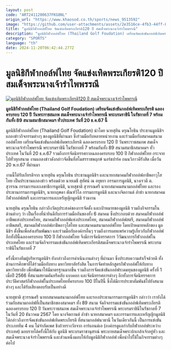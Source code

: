 ```yaml
---
layout: post
code: "ART2411200637FKG8NL"
origin_url: "https://www.khaosod.co.th/sports/news_9513592"
image: "https://github.com/user-attachments/assets/2e3516ce-4fb3-44ff-80f9-eb08c319d09e"
title: "มูลนิธิกีฬากอล์ฟไทย จัดแข่งเทิดพระเกียรติ120 ปี สมเด็จพระนางเจ้ารำไพพรรณี"
description: "มูลนิธิกีฬากอล์ฟไทย (Thailand Golf Foudation) เตรียมจัดแข่งขันกอล์ฟเทิดพระเกียรติ ฉลองครบรอบ 120 ปี วันพระราชสมภพ สมเด็จพระนางเจ้ารำไพพรรณี"
category: "SPORTS"
language: "th"
date: 2024-11-20T06:42:44.277Z
---
```


# มูลนิธิกีฬากอล์ฟไทย จัดแข่งเทิดพระเกียรติ120 ปี สมเด็จพระนางเจ้ารำไพพรรณี

[![มูลนิธิกีฬากอล์ฟไทย จัดแข่งเทิดพระเกียรติ120 ปี สมเด็จพระนางเจ้ารำไพพรรณี](https://www.khaosod.co.th/wpapp/uploads/2024/11/DSC07179-1.jpg "มูลนิธิกีฬากอล์ฟไทย จัดแข่งเทิดพระเกียรติ120 ปี สมเด็จพระนางเจ้ารำไพพรรณี")](https://www.khaosod.co.th/wpapp/uploads/2024/11/DSC07179-1.jpg)

**มูลนิธิกีฬากอล์ฟไทย (Thailand Golf Foudation) เตรียมจัดแข่งขันกอล์ฟเทิดพระเกียรติ ฉลองครบรอบ 120 ปี วันพระราชสมภพ สมเด็จพระนางเจ้ารำไพพรรณี พระบรมราชินี ในรัชกาลที่ 7 พร้อมกันทั้ง 89 สนามสมาชิกสมาคมฯ ทั่วประเทศ วันที่ 20 ธ.ค.67 นี้**

มูลนิธิกีฬากอล์ฟไทย (Thailand Golf Foudation) นำโดย นายสุทิน ดรุณโยธิน ประธานมูลนิธิฯ แถลงข่าวกิจกรรมต่างๆ ของมูลนิธิที่ผ่านมา ซึ่งร่วมมือกับหลายหน่วยงาน และร่วมมือกับสมาคมสนามกอล์ฟไทย เตรียมจัดแข่งขันกอล์ฟเทิดพระเกียรติ ฉลองครบรอบ 120 ปี วันพระราชสมภพ สมเด็จพระนางเจ้ารำไพพรรณี พระบรมราชินี ในรัชกาลที่ 7 พร้อมกันทั้ง 89 สนามสมาชิกสมาคมฯ ทั่วประเทศ ในวันที่ 20 ธ.ค.67 รวมถึงการจัดนิทรรศกาลฉลองครบรอบ 100 ปี กีฬากอล์ฟไทย กระจายไปทั่วทุกสนาม งานแถลงข่าวดังกล่าวจัดขึ้นที่สโมสรราชพฤกษ์ นอร์ธปาร์ค ถนนวิภาวดีรังสิต เมื่อวัน 20 พ.ย.67 ที่ผ่านมา

งานนี้ได้รับเกียรติจาก นายสุทิน ดรุณโยธิน ประธานมูลนิธิฯ และนายกสมาคมกีฬากอล์ฟอาชีพอาวุโสไทย เป็นประธานแถลงข่าว พร้อมด้วย นายเมธี สุทัศน์ ณ อยุธยา กรรมการมูลนิธิ, นางเรวดี ต. สุวรรณ กรรมการและเลขาธิการมูลนิธิ, นายสุชาติ สุวรรณศรี นายกสมาคมสนามกอล์ฟไทย และรองประธานกรรมการมูลนิธิฯ, นายกฤษดา ตัณฑ์วิไล กรรมการมูลนิธิ และนางจิตกานต์ ล่ำซํา นายกสมาคมกีฬากอล์ฟสตรี และกรรมการและเหรัญญิกมูลนิธิ ร่วมงาน

นายสุทิน ดรุณโยธิน กล่าวถึงวัตถุประสงค์ของการจัดตั้ง และเป้าหมายของมูลนิธิ รวมถึงกิจกรรมในด้านต่างๆ ว่า เป็นเรื่องที่น่ายินดีกับการร่วมมือกันของทั้ง 6 สมาคม ซึ่งประกอบด้วย สมาคมกีฬากอล์ฟอาชีพแห่งประเทศไทย, สมาคมกีฬากอล์ฟแห่งประเทศไทย, สมาคมกีฬากอล์ฟสตรี, สมาคมกีฬากอล์ฟอาชีพสตรี, สมาคมกีฬากอล์ฟอาชีพอาวุโสไทย และสมาคมสนามกอล์ฟไทย โดยเป้าหมายหลักของ มูลนิธิฯ ตั้งขึ้นเพื่อส่งเสริมพัฒนา และร่วมมือกับองค์กรอื่นๆ รวมถึงการเผยแพร่ความรู้เกี่ยวกับกีฬากอล์ฟ อีกทั้งปีนี้ฉลองครบรอบ 100 ปี กีฬากอล์ฟไทย จึงมีการจัดนิทรรศการ วิวัฒนาการกีฬากอล์ฟในประเทศไทย และร่วมจัดกิจกรรมแข่งขันกอล์ฟเทิดพระเกียรติสมเด็จพระนางเจ้ารำไพพรรณี พระบรมราชินีในรัชกาลที่ 7

ครั้งนี้ทางทีมผู้บริหารมูลนิธิฯ ยังกล่าวถึงการดำเนินงานต่างๆ ที่ผ่านมา ซึ่งประสบความสำเร็จด้วยดี ทั้งด้านการศึกษาที่ได้ร่วมมือกับทาง มหาวิทยาลัยรังสิต ในการจัดทำหลักสูตรกีฬากอล์ฟให้กับทางมหาวิทยาลัย เพื่อพัฒนาให้มีมาตรฐานมากขึ้น รวมถึงการจัดแข่งขันกอล์ฟระดมทุนของมูลนิธิ ครั้งที่ 1 เมื่อปี 2566 ที่สนามสยามคันทรีคลับ แบงคอก และจัดนิทรรศการต่างๆ อีกทั้งการจัดนิทรรศการประวัติศาสตร์กีฬากอล์ฟในประเทศไทยที่ครบรอบ 100 ปีในปีนี้ ซึ่งได้มีการประชาสัมพันธ์ไปยังสนามต่างๆ และได้รับเสียงตอบรับเป็นอย่างดี

นายสุชาติ สุวรรณศรี นายกสมาคมสนามกอล์ฟไทย และรองประธานกรรมการมูลนิธิฯ กล่าวว่า เรายังได้ร่วมกับสนามกอล์ฟที่เป็นสมาชิกของสมาคมฯ ทั้ง 89 สนาม จัดกิจกรรมแข่งขันกอล์ฟเทิดพระเกียรติฉลองครบรอบ 120 ปี วันพระราชสมภพ สมเด็จพระนางเจ้ารำไพพรรณี พระบรมราชินีในรัชกาลที่ 7 ในวันที่ 20 ธันวาคม 2567 โดย นางจิตกานต์ ล่ำซํา นายกสมาคมฯ และกรรมการและเหรัญญิกมูลนิธิ ได้กล่าวถึงการจัดแข่งขันกอล์ฟเทิดพระเกียรติ ที่สนามกอล์ฟนวธานี ในวันเดียวกันนี้ เป็นการแข่งขันประเภททีม 4 คน ไม่จำกัดเพศ ชิงถ้วยรางวัลจาก อาร์แอนด์เอ (องค์กรดูแลกำกับกีฬากอล์ฟระหว่างประเทศ) มอบรายได้ครั้งนี้ให้กับ มูลนิธิ พระบรมราชานุสรณ์ พระบาทสมเด็จพระปกเกล้าเจ้าอยู่หัว และ สมเด็จพระนางเจ้ารำไพพรรณี และส่วนหนึ่งมอบให้กับมูลนิธิกีฬากอล์ฟ เพื่อนำไปใช้ในกิจกรรมต่างๆ ต่อไป